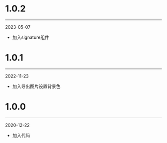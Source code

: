 # 1.0.2

***

2023-05-07

* 加入signature组件

# 1.0.1

***

2022-11-23

* 加入导出图片设置背景色

# 1.0.0

***

2020-12-22

* 加入代码
